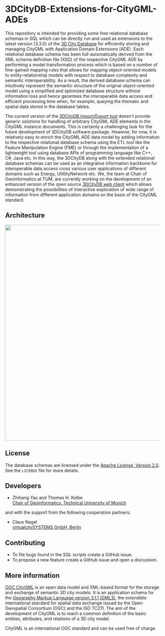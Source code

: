 # 3DCityDB-Extensions-for-CityGML-ADEs
This repository is intended for providing some free relational database schemas in SQL which can be directly run and used as extensions to the latest version (3.3.0) of the [3D City Database](https://github.com/3dcitydb/3dcitydb) for efficiently storing and managing CityGML with Application Domain Extensions (ADE). Each relational database schema has been full-automatically derived from the XML schema definition file (XSD) of the respective CityGML ADE by performing a model transformation process which is based on a number of fine-gained mapping rules that allows for mapping object-oriented models to entity-relationship models with respect to database complexity and semantic interoperability. As a result, the derived database schema can intuitively represent the semantic structure of the original object-oriented model using a simplified and optimized database structure without information loss and hence garantees the interoperable data access and efficient processing time when, for example, queying the thematic and spatial data stored in the database tables. 

The current version of the [3DCityDB Import/Export tool](https://github.com/3dcitydb/importer-exporter) doesn't provide generic solutions for handling of arbitrary CityGML ADE elements in the CityGML instance documents. This is certainly a challenging task for the future development of 3DCityDB software package. However, for now, it is relatively easy to enrich the CityGML ADE data model by adding information to the respective relational database schema using the ETL tool like the Feature Manipulation Engine (FME) or through the implementation of a lightweight tool using database APIs of programming language like C++, C#, Java etc. In this way, the 3DCityDB along with the extended relational database schemas can be used as an integrative information backbone for interoperable data access cross various user applications of different domains such as Energy, UtitlityNetwork etc. We, the team at Chair of Geoinformatics at TUM, are currently working on the development of an enhanced version of the open source [3DCityDB web client](https://github.com/3dcitydb/3dcitydb-web-map) which allows demonstrating the possibilities of interactive exploration of wide range of information from different application domains on the basis of the CityGML standard.  

Architecture
-------
<p align="center">
<img src="https://dl.dropboxusercontent.com/u/69071139/figure1.png" width="700" />
</p>

License
-------
The database schemas are licensed under the [Apache License, Version 2.0](http://www.apache.org/licenses/LICENSE-2.0). See the `LICENSE` file for more details.

Developers
-----------------------------------

* Zhihang Yao and Thomas H. Kolbe
<br>[Chair of Geoinformatics, Technical University of Munich](https://www.gis.bgu.tum.de/)

and with the support from the following cooperation partners:

* Claus Nagel 
<br>[virtualcitySYSTEMS GmbH, Berlin](http://www.virtualcitysystems.de/)

Contributing
------------
* To file bugs found in the SQL scripts create a GitHub issue.
* To propose a new feature create a GitHub issue and open a discussion.

More information
----------------
[OGC CityGML](http://www.opengeospatial.org/standards/citygml) is an open data model and XML-based format for the storage and exchange of semantic 3D city models. It is an application schema for the [Geography Markup Language version 3.1.1 (GML3)](http://www.opengeospatial.org/standards/gml), the extendible international standard for spatial data exchange issued by the Open Geospatial Consortium (OGC) and the ISO TC211. The aim of the development of CityGML is to reach a common definition of the basic entities, attributes, and relations of a 3D city model.

CityGML is an international OGC standard and can be used free of charge.
